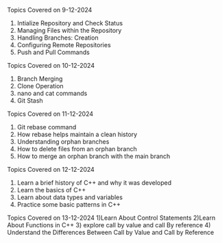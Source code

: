 Topics Covered on 9-12-2024
1) Intialize Repository and Check Status
2) Managing Files within the Repository
3) Handling Branches: Creation
4) Configuring Remote Repositories
5) Push and Pull Commands

Topics Covered on 10-12-2024
1) Branch Merging
2) Clone Operation
3) nano and cat commands
4) Git Stash

Topics Covered on 11-12-2024
1) Git rebase command
2) How rebase helps maintain a clean history
3) Understanding orphan branches
4) How to delete files from an orphan branch
5) How to merge an orphan branch with the main branch

Topics Covered on 12-12-2024
1) Learn a brief history of C++ and why it was developed
2) Learn the basics of C++
3) Learn about data types and variables
4) Practice some basic patterns in C++

Topics Covered on 13-12-2024
1)Learn About Control Statements 
2)Learn About Functions in C++
3) explore call by value and call By reference
4) Understand the Differences Between Call by Value and Call by Reference
